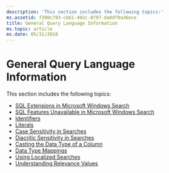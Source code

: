 ```yaml
---
description: 'This section includes the following topics:'
ms.assetid: f390c793-cb61-492c-8797-da0df0a36ece
title: General Query Language Information
ms.topic: article
ms.date: 05/31/2018
---
```


# General Query Language Information

This section includes the following topics:

-   [SQL Extensions in Microsoft Windows Search](-search-sql-extensions-sps.md)
-   [SQL Features Unavailable in Microsoft Windows Search](-search-sql-featuresunavailableinspssearch.md)
-   [Identifiers](-search-sql-identifiers.md)
-   [Literals](-search-sql-literals.md)
-   [Case Sensitivity in Searches](-search-sql-casesensitivityinsearches.md)
-   [Diacritic Sensitivity in Searches](-search-sql-accentinsensitivitysearches.md)
-   [Casting the Data Type of a Column](-search-sql-castingdatacolumntype.md)
-   [Data Type Mappings](-search-sql-datatypemappings.md)
-   [Using Localized Searches](-search-sql-usinglocsearches.md)
-   [Understanding Relevance Values](-search-sql-understandingrelevancevalues.md)

 

 



